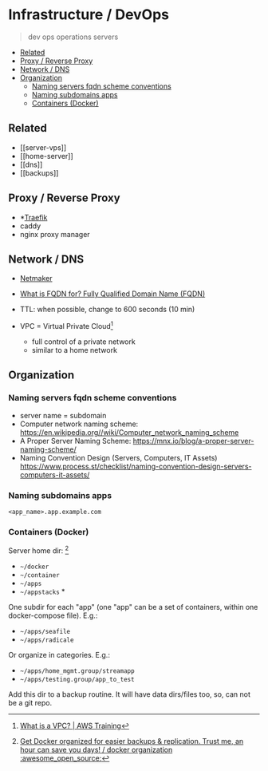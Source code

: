 # Infrastructure / DevOps
> dev ops operations servers

<!-- toc -->

- [Related](#related)
- [Proxy / Reverse Proxy](#proxy--reverse-proxy)
- [Network / DNS](#network--dns)
- [Organization](#organization)
  - [Naming servers fqdn scheme conventions](#naming-servers-fqdn-scheme-conventions)
  - [Naming subdomains apps](#naming-subdomains-apps)
  - [Containers (Docker)](#containers-docker)

<!-- tocstop -->

## Related

- [[server-vps]]
- [[home-server]]
- [[dns]]
- [[backups]]

## Proxy / Reverse Proxy

- *[Traefik](./traefik.md)
- caddy
- nginx proxy manager

## Network / DNS

- [Netmaker](./netmaker.md)

- [What is FQDN for?  Fully Qualified Domain Name (FQDN)](https://www.linode.com/community/questions/19375/how-should-i-configure-my-hostname-and-fqdn#answer-71105)

- TTL: when possible, change to 600 seconds (10 min)

- VPC = Virtual Private Cloud[^net1]
  - full control of a private network
  - similar to a home network

[^net1]: [What is a VPC? | AWS Training](https://www.youtube.com/watch?v=7XnpdZF_COA)

## Organization

### Naming servers fqdn scheme conventions

- server name = subdomain
- Computer network naming scheme: https://en.wikipedia.org//wiki/Computer_network_naming_scheme
- A Proper Server Naming Scheme: https://mnx.io/blog/a-proper-server-naming-scheme/
-  Naming Convention Design (Servers, Computers, IT Assets)  https://www.process.st/checklist/naming-convention-design-servers-computers-it-assets/


### Naming subdomains apps

`<app_name>.app.example.com`

### Containers (Docker)

Server home dir: [^1]

- `~/docker`
- `~/container`
- `~/apps`
- `~/appstacks` *

One subdir for each "app" (one "app" can be a set of containers, within one docker-compose file). E.g.:

- `~/apps/seafile`
- `~/apps/radicale`

Or organize in categories. E.g.:

- `~/apps/home_mgmt.group/streamapp`
- `~/apps/testing.group/app_to_test`

Add this dir to a backup routine. It will have data dirs/files too, so, can not be a git repo.

[^1]: [Get Docker organized for easier backups & replication. Trust me, an hour can save you days! / docker organization :awesome_open_source:](https://www.youtube.com/watch?v=sGtTvV0xbYg&t=972s)

